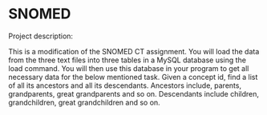 # SNOMED

Project description:

This is a modification of the SNOMED CT assignment.
You will load the data from the three text files into three tables in a MySQL database using the load command.
You will then use this database in your program to get all necessary data for the below mentioned task. 
Given a concept id, find a list of all its ancestors and all its descendants. Ancestors include, parents, grandparents, great grandparents and so on. Descendants include children, grandchildren, great grandchildren and so on.
